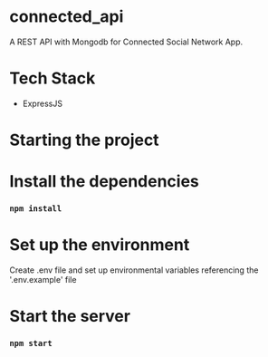 # connected_api

A REST API with Mongodb for Connected Social Network App. 

# Tech Stack
<ul>
<li>ExpressJS</li>
</ul>

# Starting the project

# Install the dependencies

### `npm install`

# Set up the environment
Create .env file and set up environmental variables referencing the '.env.example' file

# Start the server

### `npm start`
